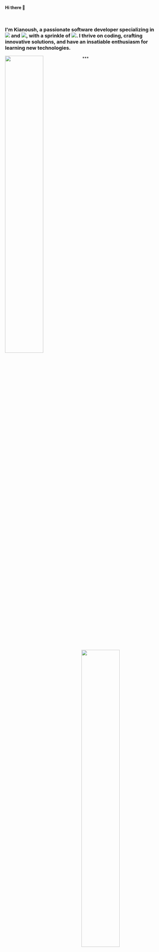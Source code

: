 <p><strong align="center"> Hi there 👋 </strong></p><br/>
<h3>
  I'm Kianoush, a passionate software developer
    specializing in <img src="https://img.shields.io/badge/Python-blue?style=flat&logo=python&logoColor=white" /> and
  <img src="https://img.shields.io/badge/Django-green?style=flat&logo=django&logoColor=white"/>, with a sprinkle of 
  <img src="https://img.shields.io/badge/javascript-%23fff200?style=flat&logo=javascript&logoColor=black"/>.
    I thrive on coding, crafting innovative solutions, and have an insatiable
    enthusiasm for learning new technologies.

</h3>
<p>
<img align="left" width="50%" src="https://github-readme-stats.vercel.app/api?username=kianoushmahboob&theme=dark&show_icons=true&rank_icon=github&include_all_commits=true&hide=stars,contribs" />
***
<img align="right" width="50%" src="https://github-readme-stats.vercel.app/api/top-langs/?username=kianoushmahboob&hide_progress=true&theme=dark" />
</p>
<!--
**kianoushmahboob/kianoushmahboob** is a ✨ _special_ ✨ repository because its `README.md` (this file) appears on your GitHub profile.

Here are some ideas to get you started:

- 🔭 I’m currently working on ...
- 🌱 I’m currently learning ...
- 👯 I’m looking to collaborate on ...
- 🤔 I’m looking for help with ...
- 💬 Ask me about ...
- 📫 How to reach me: ...
- 😄 Pronouns: ...
- ⚡ Fun fact: ...
-->
